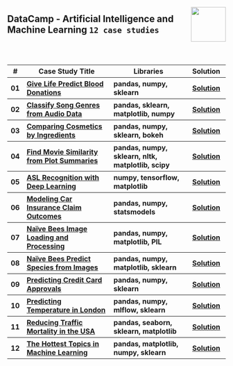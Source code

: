 <a href="/datacamp/README.md"><img align="right" width="80" src="/logos/datacamp.png"></img></a>

## DataCamp - Artificial Intelligence and Machine Learning `12 case studies`

<br><br>

<table>
    <head>
        <tr>
<th align="center">#</th>
<th align="center" width="600px">Case Study Title</th>
<th align="center" width="480px">Libraries</th>
<th align="center" width="120px">Solution</th>
        </tr>
    </head>
    <tbody>
        <tr>
<th align="center">01</th>
<th align="left"><a href="https://app.datacamp.com/learn/projects/646">Give Life Predict Blood Donations</a></th>
<th align="left">pandas, numpy, sklearn</th>
<th align="center"><a href="https://github.com/cs-MohamedAyman/Data-Science-Case-Studies/tree/master/datacamp/Artificial-Intelligence-and-Machine-Learning/Give-Life-Predict-Blood-Donations">Solution</a></th>
        </tr>
        <tr>
<th align="center">02</th>
<th align="left"><a href="https://app.datacamp.com/learn/projects/449">Classify Song Genres from Audio Data</a></th>
<th align="left">pandas, sklearn, matplotlib, numpy</th>
<th align="center"><a href="https://github.com/cs-MohamedAyman/Data-Science-Case-Studies/tree/master/datacamp/Artificial-Intelligence-and-Machine-Learning/Classify-Song-Genres-from-Audio-Data">Solution</a></th>
        </tr>
        <tr>
<th align="center">03</th>
<th align="left"><a href="https://app.datacamp.com/learn/projects/695">Comparing Cosmetics by Ingredients</a></th>
<th align="left">pandas, numpy, sklearn, bokeh</th>
<th align="center"><a href="https://github.com/cs-MohamedAyman/Data-Science-Case-Studies/tree/master/datacamp/Artificial-Intelligence-and-Machine-Learning/Comparing-Cosmetics-by-Ingredients">Solution</a></th>
        </tr>
        <tr>
<th align="center">04</th>
<th align="left"><a href="https://app.datacamp.com/learn/projects/648">Find Movie Similarity from Plot Summaries</a></th>
<th align="left">pandas, numpy, sklearn, nltk, matplotlib, scipy</th>
<th align="center"><a href="https://github.com/cs-MohamedAyman/Data-Science-Case-Studies/tree/master/datacamp/Artificial-Intelligence-and-Machine-Learning/Find-Movie-Similarity-from-Plot-Summaries">Solution</a></th>
        </tr>
        <tr>
<th align="center">05</th>
<th align="left"><a href="https://app.datacamp.com/learn/projects/509">ASL Recognition with Deep Learning</a></th>
<th align="left">numpy, tensorflow, matplotlib</th>
<th align="center"><a href="https://github.com/cs-MohamedAyman/Data-Science-Case-Studies/tree/master/datacamp/Artificial-Intelligence-and-Machine-Learning/ASL-Recognition-with-Deep-Learning">Solution</a></th>
        </tr>
        <tr>
<th align="center">06</th>
<th align="left"><a href="https://app.datacamp.com/learn/projects/modeling_car_insurance_claim_outcomes">Modeling Car Insurance Claim Outcomes</a></th>
<th align="left">pandas, numpy, statsmodels</th>
<th align="center"><a href="https://github.com/cs-MohamedAyman/Data-Science-Case-Studies/tree/master/datacamp/Artificial-Intelligence-and-Machine-Learning/Modeling-Car-Insurance-Claim-Outcomes">Solution</a></th>
        </tr>
        <tr>
<th align="center">07</th>
<th align="left"><a href="https://app.datacamp.com/learn/projects/374">Naïve Bees Image Loading and Processing</a></th>
<th align="left">pandas, numpy, matplotlib, PIL</th>
<th align="center"><a href="https://github.com/cs-MohamedAyman/Data-Science-Case-Studies/tree/master/datacamp/Artificial-Intelligence-and-Machine-Learning/Na%C3%AFve-Bees-Image-Loading-and-Processing">Solution</a></th>
        </tr>
        <tr>
<th align="center">08</th>
<th align="left"><a href="https://app.datacamp.com/learn/projects/412">Naïve Bees Predict Species from Images</a></th>
<th align="left">pandas, numpy, matplotlib, sklearn</th>
<th align="center"><a href="https://github.com/cs-MohamedAyman/Data-Science-Case-Studies/tree/master/datacamp/Artificial-Intelligence-and-Machine-Learning/Na%C3%AFve-Bees-Predict-Species-from-Images">Solution</a></th>
        </tr>
        <tr>
<th align="center">09</th>
<th align="left"><a href="https://app.datacamp.com/learn/projects/558">Predicting Credit Card Approvals</a></th>
<th align="left">pandas, numpy, sklearn</th>
<th align="center"><a href="https://github.com/cs-MohamedAyman/Data-Science-Case-Studies/tree/master/datacamp/Artificial-Intelligence-and-Machine-Learning/Predicting-Credit-Card-Approvals">Solution</a></th>
        </tr>
        <tr>
<th align="center">10</th>
<th align="left"><a href="https://app.datacamp.com/learn/projects/predicting_temperature_in_london">Predicting Temperature in London</a></th>
<th align="left">pandas, numpy, mlflow, sklearn</th>
<th align="center"><a href="https://github.com/cs-MohamedAyman/Data-Science-Case-Studies/tree/master/datacamp/Artificial-Intelligence-and-Machine-Learning/Predicting-Temperature-in-London">Solution</a></th>
        </tr>
        <tr>
<th align="center">11</th>
<th align="left"><a href="https://app.datacamp.com/learn/projects/traffic-mortality">Reducing Traffic Mortality in the USA</a></th>
<th align="left">pandas, seaborn, sklearn, matplotlib</th>
<th align="center"><a href="https://github.com/cs-MohamedAyman/Data-Science-Case-Studies/tree/master/datacamp/Artificial-Intelligence-and-Machine-Learning/Reducing-Traffic-Mortality-in-the-USA">Solution</a></th>
        </tr>
        <tr>
<th align="center">12</th>
<th align="left"><a href="https://app.datacamp.com/learn/projects/158">The Hottest Topics in Machine Learning</a></th>
<th align="left">pandas, matplotlib, numpy, sklearn</th>
<th align="center"><a href="https://github.com/cs-MohamedAyman/Data-Science-Case-Studies/tree/master/datacamp/Artificial-Intelligence-and-Machine-Learning/The-Hottest-Topics-in-Machine-Learning">Solution</a></th>
        </tr>
    </body>
</table>
